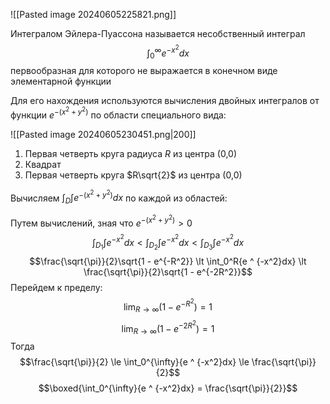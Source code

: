 ![[Pasted image 20240605225821.png]]

Интегралом Эйлера-Пуассона называется несобственный интеграл$$\int_0^{\infty}{e ^ {-x^2}dx}$$первообразная для которого не выражается в конечном виде элементарной функции

Для его нахождения используются вычисления двойных интегралов от функции $e ^ {-(x^2 + y^2)}$ по области специального вида: 

![[Pasted image 20240605230451.png|200]]

1. Первая четверть круга радиуса $R$ из центра (0,0)
2. Квадрат
3. Первая четверть круга $R\sqrt{2}$ из центра (0,0)

Вычисляем $\int_D\int{e ^ {-(x^2 + y^2)}dx}$ по каждой из областей:

Путем вычислений, зная что $e ^ {-(x^2 + y^2)} \gt 0$$$\int_{D_1}\int{e ^ {-x^2}dx} \lt \int_{D_2}\int{e ^ {-x^2}dx} \lt \int_{D_3}\int{e ^ {-x^2}dx}$$$$\frac{\sqrt{\pi}}{2}\sqrt{1 - e^{-R^2}} \lt \int_0^R{e ^ {-x^2}dx} \lt \frac{\sqrt{\pi}}{2}\sqrt{1 - e^{-2R^2}}$$
Перейдем к пределу: $$\lim_{R \to \infty}(1 - e^{-R^2}) = 1$$$$\lim_{R \to \infty}(1 - e^{-2R^2}) = 1$$Тогда $$\frac{\sqrt{\pi}}{2} \le \int_0^{\infty}{e ^ {-x^2}dx} \le \frac{\sqrt{\pi}}{2}$$$$\boxed{\int_0^{\infty}{e ^ {-x^2}dx} = \frac{\sqrt{\pi}}{2}}$$

 